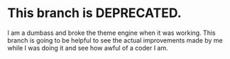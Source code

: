 # This branch is **DEPRECATED.**
I am a dumbass and broke the theme engine when it was working. This branch is going to be helpful to see the actual improvements made by me while I was doing it and see how awful of a coder I am.
